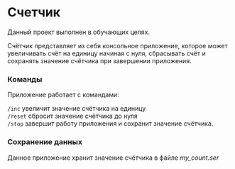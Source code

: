 # Счетчик

Данный проект выполнен в обучающих целях.

Счётчик представляет из себя консольное приложение, которое может увеличивать счёт на единицу начиная с нуля, сбрасывать счёт и сохранять значение счётчика при завершении приложения.

### Команды

Приложение работает с командами:

`/inc` увеличит значение счётчика на единицу<br>
`/reset` сбросит значение счётчика до нуля<br>
`/stop` завершит работу приложения и сохранит значение счётчика.

### Сохранение данных

Данное приложение хранит значение счётчика в файле *my_count.ser*